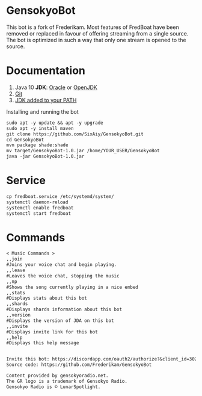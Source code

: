 # GensokyoBot
This bot is a fork of Frederikam. Most features of FredBoat have been removed or replaced in favour of offering streaming from a single source.
The bot is optimized in such a way that only one stream is opened to the source.

# Documentation
1. Java 10 __JDK__: [Oracle](http://www.oracle.com/technetwork/java/javase/downloads/jdk10-downloads-4416644.html) or [OpenJDK](http://jdk.java.net/10/)
2. [Git](https://www.atlassian.com/git/tutorials/install-git)
3. [JDK added to your PATH](https://www.tutorialspoint.com/maven/maven_environment_setup.htm)

Installing and running the bot
```md
sudo apt -y update && apt -y upgrade
sudo apt -y install maven
git clone https://github.com/SixAiy/GensokyoBot.git
cd GensokyoBot
mvn package shade:shade
mv target/GensokyoBot-1.0.jar /home/YOUR_USER/GensokyoBot
java -jar GensokyoBot-1.0.jar
```

# Service
```md
cp fredboat.service /etc/systemd/system/
systemctl daemon-reload
systemctl enable fredboat
systemctl start fredboat
```

# Commands
```md
< Music Commands >
,,join
#Joins your voice chat and begin playing.
,,leave
#Leaves the voice chat, stopping the music
,,np
#Shows the song currently playing in a nice embed
,,stats
#Displays stats about this bot
,,shards
#Displays shards information about this bot
,,version
#Displays the version of JDA on this bot
,,invite
#Displays invite link for this bot
,,help
#Displays this help message


Invite this bot: https://discordapp.com/oauth2/authorize?&client_id=302857939910131712&scope=bot
Source code: https://github.com/Frederikam/GensokyoBot

Content provided by gensokyoradio.net.
The GR logo is a trademark of Gensokyo Radio.
Gensokyo Radio is © LunarSpotlight.
```
